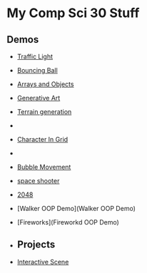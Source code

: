 # My Comp Sci 30 Stuff

## Demos
- [Traffic Light](https://editor.p5js.org/schellenberg/sketches/j90CLq8bd)
- [Bouncing Ball](https://editor.p5js.org/2503920/sketches/etHWFK6W8)
- [Arrays and Objects](circles)
- [Generative Art](art)
- [Terrain generation](terrain)
- 
- [Character In Grid](character)
- 
- [Bubble Movement](bubble)
- [space shooter](space-shooter)
- [2048](2048)
- [Walker OOP Demo](Walker OOP Demo)
- [Fireworks](Fireworkd OOP Demo)

- ## Projects
- [Interactive Scene](http://127.0.0.1:5500/Scene/)